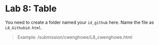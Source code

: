 # Lab 8: Table

You need to create a folder named your `id_github` here. Name the file as `L8_Githubid.html`.
> Example: 
> /submission/cwenghowe/L8_cwenghowe.html

